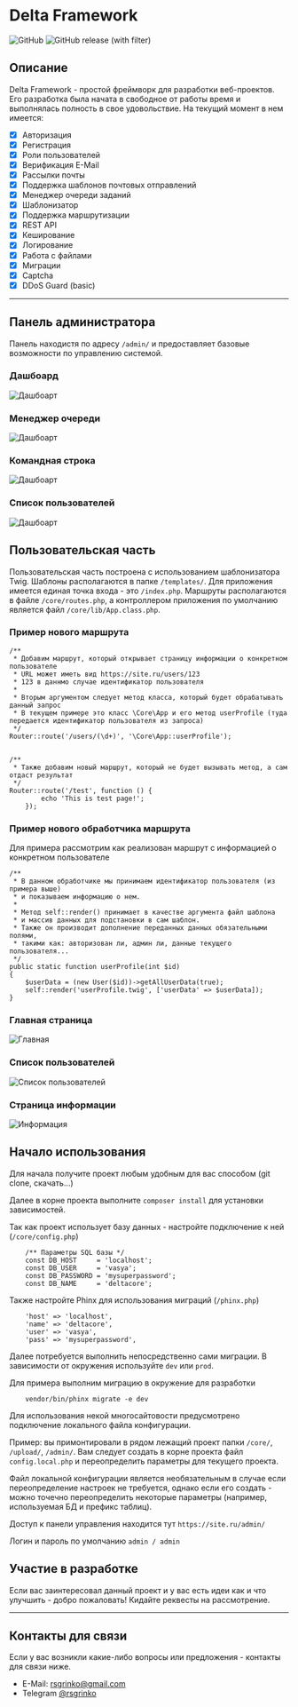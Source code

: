 # Delta Framework
![GitHub](https://img.shields.io/github/license/rsgrinko/delta_framework)
![GitHub release (with filter)](https://img.shields.io/github/v/release/rsgrinko/delta_framework)
## Описание
Delta Framework - простой фреймворк для разработки веб-проектов. Его разработка была начата в свободное от работы время и выполнялась полность в свое удовольствие.
На текущий момент в нем имеется:

- [X] Авторизация
- [X] Регистрация
- [X] Роли пользователей
- [X] Верификация E-Mail
- [X] Рассылки почты
- [X] Поддержка шаблонов почтовых отправлений
- [X] Менеджер очереди заданий
- [X] Шаблонизатор
- [X] Поддержка маршрутизации
- [X] REST API
- [X] Кеширование
- [X] Логирование
- [X] Работа с файлами
- [X] Миграции
- [X] Captcha
- [X] DDoS Guard (basic)

***

## Панель администратора
Панель находистя по адресу `/admin/` и предоставляет базовые возможности по управлению системой.

### Дашбоард
![Дашбоарт](./uploads/dashboard.png)

### Менеджер очереди
![Дашбоарт](./uploads/mq.png)

### Командная строка
![Дашбоарт](./uploads/phpcmd.png)

### Список пользователей
![Дашбоарт](./uploads/userslist.png)

## Пользовательская часть
Пользовательская часть построена с использованием шаблонизатора Twig.
Шаблоны располагаются в папке `/templates/`. Для приложения имеется единая точка входа - это `/index.php`.
Маршруты располагаются в файле `/core/routes.php`, а контроллером приложения по умолчанию является файл `/core/lib/App.class.php`.

### Пример нового маршрута
```
/**
 * Добавим маршрут, который открывает страницу информации о конкретном пользователе
 * URL может иметь вид https://site.ru/users/123
 * 123 в даннмо случае идентификатор пользователя
 *
 * Вторым аргументом следует метод класса, который будет обрабатывать данный запрос
 * В текущем примере это класс \Core\App и его метод userProfile (туда передается идентификатор пользователя из запроса)
 */
Router::route('/users/(\d+)', '\Core\App::userProfile');


/**
 * Также добавим новый маршрут, который не будет вызывать метод, а сам отдаст результат
 */
Router::route('/test', function () {
        echo 'This is test page!';
    });
```

### Пример нового обработчика маршрута
Для примера рассмотрим как реализован маршрут с информацией о конкретном пользователе

```
/**
 * В данном обработчике мы принимаем идентификатор пользователя (из примера выше)
 * и показываем информацию о нем.
 *
 * Метод self::render() принимает в качестве аргумента файл шаблона
 * и массив данных для подстановки в сам шаблон.
 * Также он производит дополнение переданных данных обязательными полями,
 * такими как: авторизован ли, админ ли, данные текущего пользователя...
 */
public static function userProfile(int $id)
{
    $userData = (new User($id))->getAllUserData(true);
    self::render('userProfile.twig', ['userData' => $userData]);
}
```

### Главная страница
![Главная](./uploads/front_main.png)

### Список пользователей
![Список пользователей](./uploads/front_users.png)

### Страница информации
![Информация](./uploads/front_info.png)


## Начало использования

Для начала получите проект любым удобным для вас способом (git clone, скачать...)

Далее в корне проекта выполните ```composer install``` для установки зависимостей.

Так как проект использует базу данных - настройте подключение к ней (```/core/config.php```)
```
    /** Параметры SQL базы */
    const DB_HOST     = 'localhost';
    const DB_USER     = 'vasya';
    const DB_PASSWORD = 'mysuperpassword';
    const DB_NAME     = 'deltacore';
```

Также настройте Phinx для использования миграций (```/phinx.php```)
```
    'host' => 'localhost',
    'name' => 'deltacore',
    'user' => 'vasya',
    'pass' => 'mysuperpassword',
```

Далее потребуется выполнить непосредственно сами миграции. В зависимости от окружения используйте ````dev```` или ````prod````.

Для примера выполним миграцию в окружение для разработки

````
    vendor/bin/phinx migrate -e dev
````

Для использования некой многосайтовости предусмотрено подключение локального файла конфигурации.

Пример: вы примонтировали в рядом лежащий проект папки `/core/`, `/upload/`, `/admin/`.
Вам следует создать в корне проекта файл `config.local.php` и переопределить параметры для текущего проекта.

Файл локальной конфигурации является необязательным в случае если переопределение настроек не требуется, однако если его создать - можно точечно переопределить некоторые параметры (например, используемая БД и префикс таблиц).

Доступ к панели управления находится тут
````https://site.ru/admin/````

Логин и пароль по умолчанию ````admin / admin````

## Участие в разработке

Если вас заинтересовал данный проект и у вас есть идеи как и что улучшить - добро пожаловать! Кидайте реквесты на рассмотрение.

***

## Контакты для связи
Если у вас возникли какие-либо вопросы или предложения - контакты для связи ниже.

- E-Mail: [rsgrinko@gmail.com](mailto:rsgrinko@gmail.com)
- Telegram [@rsgrinko](https://t.me/rsgrinko)
